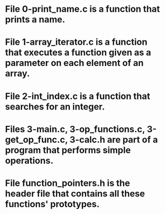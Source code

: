 # File 0-print_name.c is a function that prints a name.

# File 1-array_iterator.c is a function that executes a function given as a parameter on each element of an array.

# File 2-int_index.c is a function that searches for an integer.

# Files 3-main.c, 3-op_functions.c, 3-get_op_func.c, 3-calc.h are part of a program that performs simple operations.

# File function_pointers.h is the header file that contains all these functions' prototypes.
